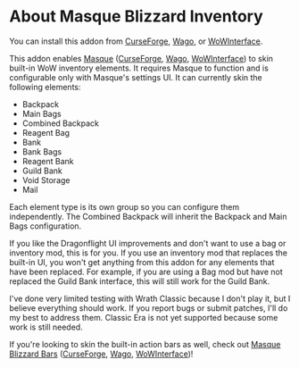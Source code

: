 # About Masque Blizzard Inventory

You can install this addon from [CurseForge](https://www.curseforge.com/wow/addons/masque-blizz-inventory "CurseForge"), [Wago](https://addons.wago.io/addons/masqueblizzinv), or [WoWInterface](https://www.wowinterface.com/downloads/info26503-MasqueBlizzardInventory.html).

This addon enables [Masque](https://github.com/SFX-WoW/Masque) ([CurseForge](https://www.curseforge.com/wow/addons/masque), [Wago](https://addons.wago.io/addons/masque), [WoWInterface](https://www.wowinterface.com/downloads/info12097-Masque.html)) to skin built-in WoW inventory elements.  It requires Masque to function and is configurable only with Masque's settings UI.  It can currently skin the following elements:

* Backpack
* Main Bags
* Combined Backpack
* Reagent Bag
* Bank
* Bank Bags
* Reagent Bank
* Guild Bank
* Void Storage
* Mail

Each element type is its own group so you can configure them independently.  The Combined Backpack will inherit the Backpack and Main Bags configuration.

If you like the Dragonflight UI improvements and don't want to use a bag or inventory mod, this is for you.  If you use an inventory mod that replaces the built-in UI, you won't get anything from this addon for any elements that have been replaced.  For example, if you are using a Bag mod but have not replaced the Guild Bank interface, this will still work for the Guild Bank.

I've done very limited testing with Wrath Classic because I don't play it, but I believe everything should work.  If you report bugs or submit patches, I'll do my best to address them.  Classic Era is not yet supported because some work is still needed.

If you're looking to skin the built-in action bars as well, check out [Masque Blizzard Bars](/kstange/MasqueBlizzBars) ([CurseForge](https://www.curseforge.com/wow/addons/masque-blizz-bars-revived "CurseForge"), [Wago](https://addons.wago.io/addons/masqueblizzbars), [WoWInterface](https://www.wowinterface.com/downloads/info26502-MasqueBlizzardBars.html))!
